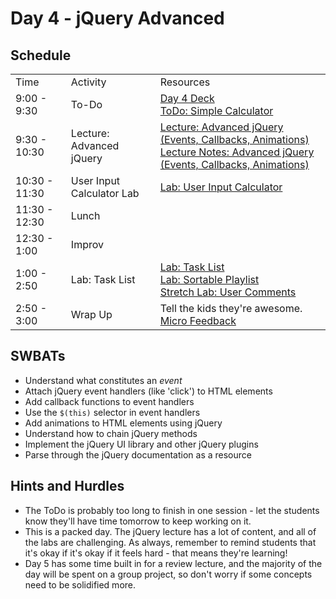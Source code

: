 # Day 4 - jQuery Advanced

## Schedule

<table>
    <tr>
        <td>Time</td>
        <td>Activity</td>
        <td>Resources</td>
    </tr>
    <tr>
        <td>9:00 - 9:30</td>
        <td> To-Do</td>
        <td>
            <a href="https://drive.google.com/open?id=1DUnKyhyq6khMZB20nX_k_BwpR6R4Aosli6hsgfEbPQQ&authuser=0">Day 4 Deck</a>
            <br>
            <a href="https://github.com/learn-co-curriculum/Fe-Jquery-Simple-Calc">ToDo: Simple Calculator</a>
        </td>
    </tr>
    <tr>
        <td>9:30 - 10:30</td>
        <td>Lecture: Advanced jQuery</td>
        <td>
            <a href="lectures/jquery-advanced/LECTURE.md">Lecture: Advanced jQuery (Events, Callbacks, Animations)</a><br>
            <a href="lectures/jquery-advanced/">Lecture Notes: Advanced jQuery (Events, Callbacks, Animations)</a>
            <br>
        </td>
    </tr>
    <tr>
        <td>10:30 - 11:30</td>
        <td> User Input Calculator Lab </td>
        <td>
            <a href="https://github.com/learn-co-curriculum/jQuery-user-input-calculator/">Lab: User Input Calculator</a></br>
        </td>
    </tr>
    <tr>
        <td>11:30 - 12:30</td>
        <td> Lunch </td>
        <td>
        </td>
    </tr>
    <tr>
        <td>12:30 - 1:00</td>
        <td> Improv </td>
        <td>
        </td>
    </tr>
    <tr>
        <td>1:00 - 2:50</td>
        <td> Lab: Task List </td>
        <td>
            <a href="https://github.com/learn-co-curriculum/task-list">Lab: Task List</a></br>
            <a href="https://github.com/learn-co-curriculum/hs-jquery-ui-sortable-playlist">Lab: Sortable Playlist</a></br>
            <a href="https://github.com/learn-co-curriculum/User-Comments">Stretch Lab: User Comments</a></br>
        </td>
    </tr>
    <tr>
        <td>2:50 - 3:00</td>
        <td> Wrap Up</td>
        <td> 
            Tell the kids they're awesome.
            <br>
            <a href="https://github.com/learn-co-curriculum/hs-post-class-survey">Micro Feedback</a>
        </td>
    </tr>
</table>

## SWBATs

+ Understand what constitutes an *event*
+ Attach jQuery event handlers (like 'click') to HTML elements
+ Add callback functions to event handlers
+ Use the `$(this)` selector in event handlers
+ Add animations to HTML elements using jQuery
+ Understand how to chain jQuery methods
+ Implement the jQuery UI library and other jQuery plugins
+ Parse through the jQuery documentation as a resource

## Hints and Hurdles

+ The ToDo is probably too long to finish in one session - let the students know they'll have time tomorrow to keep working on it. 
+ This is a packed day. The jQuery lecture has a lot of content, and all of the labs are challenging. As always, remember to remind students that it's okay if it's okay if it feels hard - that means they're learning!
+ Day 5 has some time built in for a review lecture, and the majority of the day will be spent on a group project, so don't worry if some concepts need to be solidified more. 

